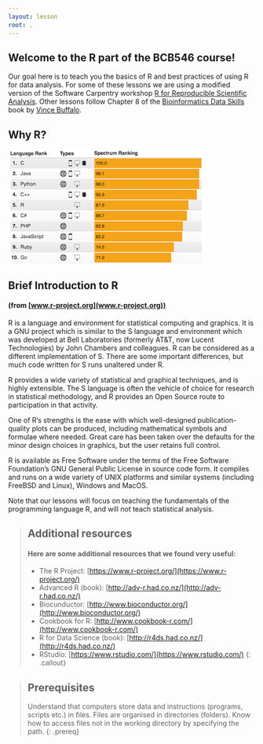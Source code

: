 ```yaml
---
layout: lesson
root: .
---
```


## Welcome to the R part of the BCB546 course!

Our goal here is to teach you the basics of R and best practices of using R for data analysis. 
For some of these lessons we are using a modified version of the Software Carpentry workshop 
[R for Reproducible Scientific Analysis](http://swcarpentry.github.io/r-novice-gapminder/). 
Other lessons follow Chapter 8 of the [Bioinformatics Data Skills](http://shop.oreilly.com/product/0636920030157.do) 
book by [Vince Buffalo](https://github.com/vsbuffalo).

## Why R?

![IEEE Spectrum ranking](./fig/ranking.png)

## Brief Introduction to R 
#### (from [www.r-project.org](www.r-project.org))

R is a language and environment for statistical computing and graphics. It is a GNU project which is similar 
to the S language and environment which was developed at Bell Laboratories (formerly AT&T, now Lucent Technologies) 
by John Chambers and colleagues. R can be considered as a different implementation of S. There are some important 
differences, but much code written for S runs unaltered under R.

R provides a wide variety of statistical and graphical techniques, and is highly extensible. 
The S language is often the vehicle of choice for research in statistical methodology, and R 
provides an Open Source route to participation in that activity.

One of R’s strengths is the ease with which well-designed publication-quality plots can be produced, 
including mathematical symbols and formulae where needed. Great care has been taken over the defaults 
for the minor design choices in graphics, but the user retains full control.

R is available as Free Software under the terms of the Free Software Foundation’s GNU General Public 
License in source code form. It compiles and runs on a wide variety of UNIX platforms and similar 
systems (including FreeBSD and Linux), Windows and MacOS.

Note that our lessons will focus on teaching the fundamentals of the
programming language R, and will not teach statistical analysis.

> ## Additional resources  
>
> #### Here are some additional resources that we found very useful:  
>
> * The R Project: [https://www.r-project.org/](https://www.r-project.org/)
> * Advanced R (book): [http://adv-r.had.co.nz/](http://adv-r.had.co.nz/)
> * Biocunductor: [http://www.bioconductor.org/](http://www.bioconductor.org/)
> * Cookbook for R: [http://www.cookbook-r.com/](http://www.cookbook-r.com/)
> * R for Data Science (book): [http://r4ds.had.co.nz/](http://r4ds.had.co.nz/)
> * RStudio: [https://www.rstudio.com/](https://www.rstudio.com/)
{: .callout}

> ## Prerequisites
>
> Understand that computers store data and instructions (programs, scripts etc.) in files.
> Files are organised in directories (folders).
> Know how to access files not in the working directory by specifying the path.
{: .prereq}

